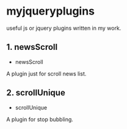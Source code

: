 # myjqueryplugins

useful js or jquery plugins written in my work.

## 1. newsScroll

* newsScroll

A plugin just for scroll news list.

## 2. scrollUnique

* scrollUnique

A plugin for stop bubbling.

